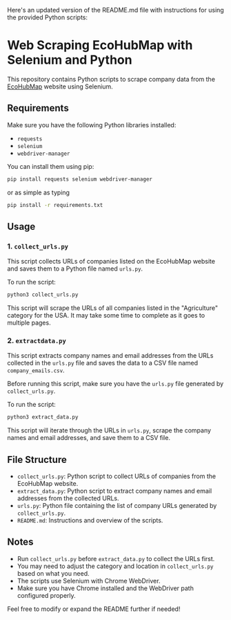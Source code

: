Here's an updated version of the README.md file with instructions 
for using the provided Python scripts:

# Web Scraping EcoHubMap with Selenium and Python

This repository contains Python scripts to scrape company data 
from the [EcoHubMap](https://www.ecohubmap.com/) website using Selenium.

## Requirements

Make sure you have the following Python libraries installed:

- `requests`
- `selenium`
- `webdriver-manager`

You can install them using pip:

```bash
pip install requests selenium webdriver-manager
```
or as simple as typing 

```bash
pip install -r requirements.txt
```

## Usage

### 1. `collect_urls.py`

This script collects URLs of companies listed on the EcoHubMap 
website and saves them to a Python file named `urls.py`.

To run the script:

```bash
python3 collect_urls.py
```

This script will scrape the URLs of all companies listed in the 
"Agriculture" category for the USA. It may take some time to 
complete as it goes to multiple pages.

### 2. `extractdata.py`

This script extracts company names and email addresses from 
the URLs collected in the `urls.py` file and saves the data 
to a CSV file named `company_emails.csv`.

Before running this script, make sure you have the `urls.py` 
file generated by `collect_urls.py`.

To run the script:

```bash
python3 extract_data.py
```

This script will iterate through the URLs in `urls.py`, scrape
the company names and email addresses, and save them to a CSV file.

## File Structure

- `collect_urls.py`: Python script to collect URLs of companies
  from the EcoHubMap website.
- `extract_data.py`: Python script to extract company names and
  email addresses from the collected URLs.
- `urls.py`: Python file containing the list of company URLs
  generated by `collect_urls.py`.
- `README.md`: Instructions and overview of the scripts.

## Notes

- Run `collect_urls.py` before `extract_data.py` to
  collect the URLs first.
- You may need to adjust the category and location in `collect_urls.py`
  based on what you need.
- The scripts use Selenium with Chrome WebDriver.
- Make sure you have Chrome installed and the WebDriver path configured properly.


Feel free to modify or expand the README further if needed!
